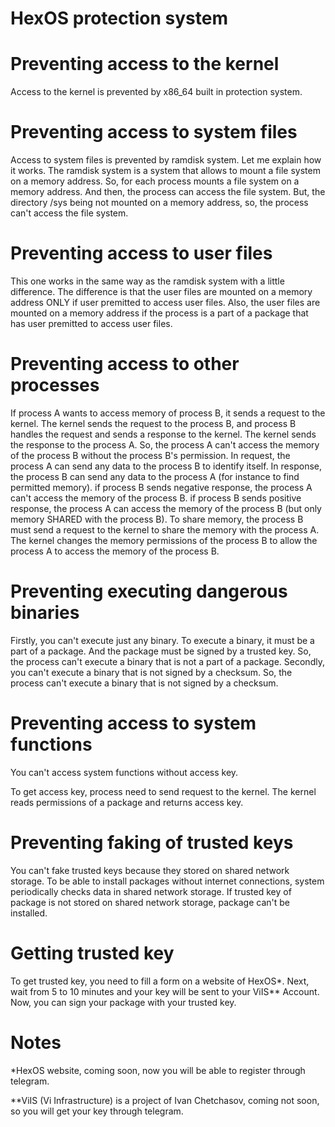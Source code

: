 # HexOS protection system

# Preventing access to the kernel

Access to the kernel is prevented by x86_64 built in protection system.

# Preventing access to system files

Access to system files is prevented by ramdisk system.
Let me explain how it works.
The ramdisk system is a system that allows to mount a file system on a memory address.
So, for each process mounts a file system on a memory address.
And then, the process can access the file system.
But, the directory /sys being not mounted on a memory address, so, the process can't access the file system.

# Preventing access to user files

This one works in the same way as the ramdisk system with a little difference.
The difference is that the user files are mounted on a memory address ONLY if user premitted to access user files.
Also, the user files are mounted on a memory address if the process is a part of a package that has user premitted to access user files.

# Preventing access to other processes

If process A wants to access memory of process B, it sends a request to the kernel.
The kernel sends the request to the process B, and process B handles the request and sends a response to the kernel.
The kernel sends the response to the process A.
So, the process A can't access the memory of the process B without the process B's permission.
In request, the process A can send any data to the process B to identify itself.
In response, the process B can send any data to the process A (for instance to find permitted memory).
if process B sends negative response, the process A can't access the memory of the process B.
if process B sends positive response, the process A can access the memory of the process B (but only memory SHARED with the process B).
To share memory, the process B must send a request to the kernel to share the memory with the process A.
The kernel changes the memory permissions of the process B to allow the process A to access the memory of the process B.

# Preventing executing dangerous binaries

Firstly, you can't execute just any binary.
To execute a binary, it must be a part of a package.
And the package must be signed by a trusted key.
So, the process can't execute a binary that is not a part of a package.
Secondly, you can't execute a binary that is not signed by a checksum.
So, the process can't execute a binary that is not signed by a checksum.

# Preventing access to system functions

You can't access system functions without access key.

To get access key, process need to send request to the kernel.
The kernel reads permissions of a package and returns access key.

# Preventing faking of trusted keys

You can't fake trusted keys because they stored on shared network storage.
To be able to install packages without internet connections, system periodically checks data in shared network storage.
If trusted key of package is not stored on shared network storage, package can't be installed.

# Getting trusted key

To get trusted key, you need to fill a form on a website of HexOS*.
Next, wait from 5 to 10 minutes and your key will be sent to your ViIS** Account.
Now, you can sign your package with your trusted key.

# Notes

*HexOS website, coming soon, now you will be able to register through telegram.

**ViIS (Vi Infrastructure) is a project of Ivan Chetchasov, coming not soon, so you will get your key through telegram.
